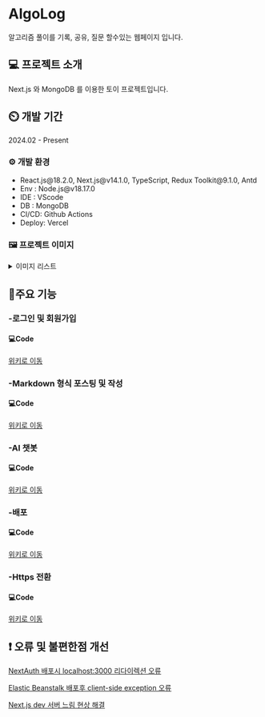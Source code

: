 # AlgoLog

알고리즘 풀이를 기록, 공유, 질문 할수있는 웹페이지 입니다.

## 💻 프로젝트 소개

Next.js 와 MongoDB 를 이용한 토이 프로젝트입니다.

## ⏲️ 개발 기간

2024.02 - Present

### ⚙️ 개발 환경

<ul>
  <li>React.js@18.2.0, Next.js@v14.1.0, TypeScript, Redux Toolkit@9.1.0, Antd</li>
  <li>Env : Node.js@v18.17.0</li>
  <li>IDE : VScode</li>
  <li>DB : MongoDB </li>
  <li>CI/CD: Github Actions</li>
  <li>Deploy: Vercel</li>
</ul>

### 🖼️ 프로젝트 이미지

<details>
  <summary>이미지 리스트</summary>

  <details>
<summary>1. 로그인 페이지</summary>
  
  ![algolog_login](https://github.com/MinjoonHK/Management_system/assets/108560916/1f004ad3-1402-4667-b172-553104b1c79c)
  
</details>

<details>
<summary>2. 회원가입 페이지</summary>
  
  ![algolog_signin](https://github.com/MinjoonHK/Management_system/assets/108560916/fba8f10d-04b7-48f5-aee0-a47a8f753adf)
  
</details>

<details>
<summary>3. 대문 페이지</summary>
  
  ![algolo_mainpage](https://github.com/MinjoonHK/Management_system/assets/108560916/7ed95d6a-61b0-4af6-b694-9889a77ad4b7)
  
</details>


<details>
<summary>4. 대문 페이지(다크모드)</summary>
  
 ![algolog_mainpagedark](https://github.com/MinjoonHK/AlgoLog_Reboot/assets/108560916/da27a026-7090-4724-ad90-34dfcdcc9ca4)

  
</details>

<details>
<summary>5. 상세 페이지</summary>
  
  ![세부페이지1](https://github.com/MinjoonHK/AlgoLog_Reboot/assets/108560916/af092e9e-97bb-4698-aaa8-0073502d0bb0)
  
</details>

<details>
<summary>6. 챗봇</summary>
  
  ![algolog_ai](https://github.com/MinjoonHK/AlgoLog_Reboot/assets/108560916/1b3b2786-6bad-483b-8f1a-5e3be34836d6)
  
</details>

<details>
<summary>7. 글 작성 페이지</summary>
  
  ![algolog_글쓰기](https://github.com/MinjoonHK/AlgoLog_Reboot/assets/108560916/6ec6cff4-a3a3-49b9-9a29-7a77c9a29321)
  
</details>
  
</details>






<!--
### 🏠URL

<a href="https://algorithmlog.com">https://algorithmlog.com</a>
비용 문제로 인해 일시적인 서버 정지 상태입니다
-->
## 📌주요 기능

### -로그인 및 회원가입

#### 💻Code

<a href="https://github.com/MinjoonHK/AlgoLog_Reboot/wiki/AlgoLog-%EC%A3%BC%EC%9A%94%EA%B8%B0%EB%8A%A5-%E2%80%90-%EB%A1%9C%EA%B7%B8%EC%9D%B8-%EB%B0%8F-%ED%9A%8C%EC%9B%90%EA%B0%80%EC%9E%85">위키로 이동</a>

### -Markdown 형식 포스팅 및 작성

#### 💻Code

<a href="https://github.com/MinjoonHK/AlgoLog_Reboot/wiki/AlgoLog-%EC%A3%BC%EC%9A%94%EA%B8%B0%EB%8A%A5-%E2%80%90-MarkDown-%ED%98%95%EC%8B%9D-%ED%8F%AC%EC%8A%A4%ED%8C%85">위키로 이동</a>

### -AI 챗봇

#### 💻Code
<a href="https://github.com/MinjoonHK/AlgoLog_Reboot/wiki/AlgoLog-%EC%A3%BC%EC%9A%94%EA%B8%B0%EB%8A%A5-%E2%80%90-AI-%EC%B1%97%EB%B4%87">위키로 이동</a>

### -배포

#### 💻Code

<a href="https://github.com/MinjoonHK/AlgoLog_Reboot/wiki/AlgoLog-%EC%A3%BC%EC%9A%94%EA%B8%B0%EB%8A%A5-%E2%80%90-Elastic-Beanstalk-%EB%B0%B0%ED%8F%AC">위키로 이동</a>

### -Https 전환

#### 💻Code

<a href="https://github.com/MinjoonHK/AlgoLog_Reboot/wiki/AlgoLog-%EC%A3%BC%EC%9A%94%EA%B8%B0%EB%8A%A5-%E2%80%90-Http-%E2%80%90--Https-%EC%A0%84%ED%99%98">위키로 이동</a>


## ❗ 오류 및 불편한점 개선

<a href="https://github.com/MinjoonHK/AlgoLog_Reboot/wiki/AlgoLog-%EC%98%A4%EB%A5%98-%E2%80%90-NextAuth-%EB%B0%B0%ED%8F%AC%EC%8B%9C-oAuth-%EC%98%A4%EB%A5%98">NextAuth 배포시 localhost:3000 리다이렉션 오류</a>

<a href="https://github.com/MinjoonHK/AlgoLog_Reboot/wiki/AlgoLog-%EC%98%A4%EB%A5%98-%E2%80%90-Elastic-Beanstalk-%EB%B0%B0%ED%8F%AC%ED%9B%84-Current-Side-Exception-%EC%97%90%EB%9F%AC">Elastic Beanstalk 배포후 client-side exception 오류</a>

<a href="https://github.com/MinjoonHK/AlgoLog_Reboot/wiki/AlgoLog-%EC%98%A4%EB%A5%98-%E2%80%90-Next.js-dev-%EC%84%9C%EB%B2%84-%EB%8A%90%EB%A6%BC-%EC%98%A4%EB%A5%98">Next.js dev 서버 느림 현상 해결</a>

